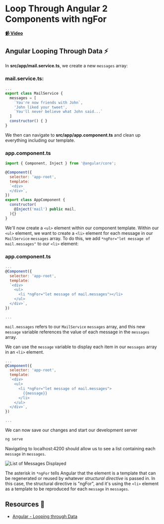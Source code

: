 # Loop Through Angular 2 Components with ngFor

**[📹 Video](https://egghead.io/lessons/angular-loop-through-angular-2-components-with-ngfor)**

## Angular Looping Through Data ⚡
In **src/app/mail.service.ts**, we create a new `messages` array:

### mail.service.ts:
```js
...
export class MailService {
  messages = [
    `You're now friends with John`,
    'John liked your tweet',
    `You'll never believe what John said...`
  ]
  constructor() { }
}
```

We then can navigate to **src/app/app.component.ts** and clean up everything including our template.

### app.component.ts
```js
import { Component, Inject } from '@angular/core';

@Component({
  selector: 'app-root',
  template: 
  `<div>
  </div>`,
})
export class AppComponent {
  constructor(
    @Inject('mail') public mail,
  ){}
}
```

We'll now create a `<ul>` element within our component template. Within our `<ul>` element, we want to create a `<li>` element for each message in our `MailService` `messages` array. To do this, we add `*ngFor="let message of mail.messages"` to our `<li>` element:
### app.component.ts
```js
...
@Component({
  selector: 'app-root',
  template: 
  `<div>
    <ul>
      <li *ngFor="let message of mail.messages"></li>
    </ul>
  </div>`,
})

...
```
`mail.messages` refers to our `MailService` `messages` array, and this new `message` variable references the value of each message in the `messages` array.

We can use the `message` variable to display each item in our `messages` array in an `<li>` element.
```js
...
@Component({
  selector: 'app-root',
  template: 
  `<div>
    <ul>
      <li *ngFor="let message of mail.messages">
        {{message}}
      </li>
    </ul>
  </div>`,
})

...
```

We can now save our changes and start our development server
```bash
ng serve
```
Navigating to localhost:4200 should allow us to see a list containing each `message` in `messages`.

![List of Messages Displayed](https://res.cloudinary.com/dg3gyk0gu/image/upload/v1594927986/transcript-images/angular-loop-through-angular-2-components-with-ngfor-list-of-messages-displayed.jpg)

The asterisk in `*ngFor` tells Angular that the element is a template that can be regenerated or reused by whatever *structural directive* is passed in. In this case, the structural directive is "ngFor", and it's using the `<li>` element as a template to be reproduced for each `message` in `messages`.

## Resources 📖
- [Angular - Looping through Data](https://angular.io/guide/displaying-data#add-logic-to-loop-through-data)